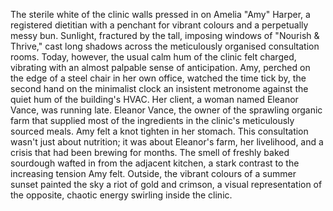 The sterile white of the clinic walls pressed in on Amelia "Amy"  Harper, a registered dietitian with a penchant for vibrant colours and a perpetually messy bun.  Sunlight, fractured by the tall, imposing windows of "Nourish & Thrive,"  cast long shadows across the meticulously organised consultation rooms.  Today, however, the usual calm hum of the clinic felt charged, vibrating with an almost palpable sense of anticipation.  Amy, perched on the edge of a steel chair in her own office, watched the time tick by, the second hand on the minimalist clock an insistent metronome against the quiet hum of the building's HVAC.  Her client, a woman named Eleanor Vance, was running late.  Eleanor Vance, the owner of the sprawling organic farm that supplied most of the ingredients in the clinic's meticulously sourced meals.  Amy felt a knot tighten in her stomach.  This consultation wasn't just about nutrition; it was about Eleanor's farm, her livelihood, and a crisis that had been brewing for months. The smell of freshly baked sourdough wafted in from the adjacent kitchen, a stark contrast to the increasing tension Amy felt.  Outside, the vibrant colours of a summer sunset painted the sky a riot of gold and crimson, a visual representation of the opposite, chaotic energy swirling inside the clinic.
